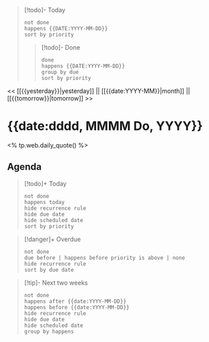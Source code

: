 


>[!todo]- Today
>```tasks
>not done
>happens {{DATE:YYYY-MM-DD}}
>sort by priority
>```
>>[!todo]- Done
>>```tasks
>>done
>>happens {{DATE:YYYY-MM-DD}}
>>group by due
>>sort by priority
>>```


















<< [[{{yesterday}}|yesterday]] || [[{{date:YYYY-MM}}|month]] || [[{{tomorrow}}|tomorrow]] >>

# {{date:dddd, MMMM Do, YYYY}}

<% tp.web.daily_quote() %>

## Agenda

> [!todo]+ Today
> ```tasks
> not done
> happens today
> hide recurrence rule
> hide due date
> hide scheduled date
> sort by priority
> ```

> [!danger]+ Overdue 
> ```tasks
> not done
> due before | happens before priority is above | none
> hide recurrence rule
> sort by due date
> ```

> [!tip]- Next two weeks
> ```tasks
> not done
> happens after {{date:YYYY-MM-DD}}
> happens before {{date:YYYY-MM-DD}}
> hide recurrence rule
> hide due date
> hide scheduled date
> group by happens

